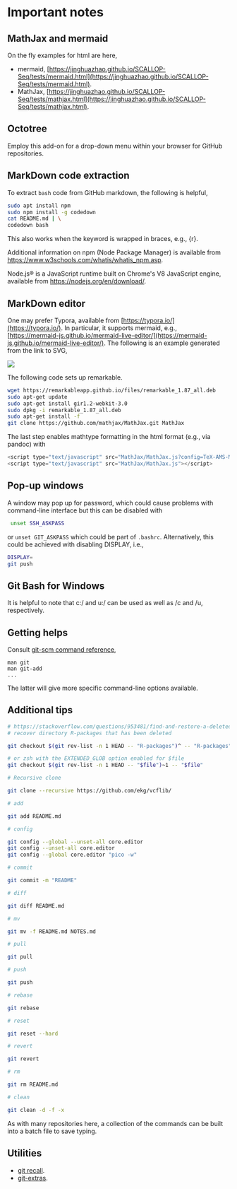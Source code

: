 # Important notes

## MathJax and mermaid

On the fly examples for html are here,

* mermaid, [https://jinghuazhao.github.io/SCALLOP-Seq/tests/mermaid.html](https://jinghuazhao.github.io/SCALLOP-Seq/tests/mermaid.html).
* MathJax, [https://jinghuazhao.github.io/SCALLOP-Seq/tests/mathjax.html](https://jinghuazhao.github.io/SCALLOP-Seq/tests/mathjax.html).

## Octotree

Employ this add-on for a drop-down menu within your browser for GitHub repositories.

## MarkDown code extraction

To extract `bash` code from GitHub markdown, the following is helpful,

```bash
sudo apt install npm
sudo npm install -g codedown
cat README.md | \
codedown bash
```
This also works when the keyword is wrapped in braces, e.g., {r}.

Additional information on npm (Node Package Manager) is available from https://www.w3schools.com/whatis/whatis_npm.asp.

Node.js® is a JavaScript runtime built on Chrome's V8 JavaScript engine, available from https://nodejs.org/en/download/.

## MarkDown editor

One may prefer Typora, available from [https://typora.io/](https://typora.io/). In particular, it supports mermaid, e.g., [https://mermaid-js.github.io/mermaid-live-editor/](https://mermaid-js.github.io/mermaid-live-editor/). The following is an example generated from the link to SVG,

![](https://tinyurl.com/y6cmwvn6)

The following code sets up remarkable.
```bash
wget https://remarkableapp.github.io/files/remarkable_1.87_all.deb
sudo apt-get update
sudo apt-get install gir1.2-webkit-3.0
sudo dpkg -i remarkable_1.87_all.deb
sudo apt-get install -f
git clone https://github.com/mathjax/MathJax.git MathJax
```
The last step enables mathtype formatting in the html format (e.g., via pandoc) with
```js
<script type="text/javascript" src="MathJax/MathJax.js?config=TeX-AMS-MML_HTMLorMML"></script>
<script type="text/javascript" src="MathJax/MathJax.js"></script>
```

## Pop-up windows

A window may pop up for password, which could cause problems with command-line interface but this can be disabled with
```bash
 unset SSH_ASKPASS
```
or `unset GIT_ASKPASS` which could be part of `.bashrc`. Alternatively, this could be achieved with disabling DISPLAY, i.e.,
```bash
DISPLAY=
git push
```

## Git Bash for Windows

It is helpful to note that c:/ and u:/ can be used as well as /c and /u, respectively.

## Getting helps

Consult [git-scm command reference](https://git-scm.com/docs/),

```
man git
man git-add
...
```
The latter will give more specific command-line options available.

## Additional tips

```bash
# https://stackoverflow.com/questions/953481/find-and-restore-a-deleted-file-in-a-git-repository
# recover directory R-packages that has been deleted

git checkout $(git rev-list -n 1 HEAD -- "R-packages")^ -- "R-packages"

# or zsh with the EXTENDED_GLOB option enabled for $file
git checkout $(git rev-list -n 1 HEAD -- "$file")~1 -- "$file"

# Recursive clone

git clone --recursive https://github.com/ekg/vcflib/

# add

git add README.md

# config

git config --global --unset-all core.editor
git config --unset-all core.editor
git config --global core.editor "pico -w"

# commit

git commit -m "README"

# diff

git diff README.md

# mv

git mv -f README.md NOTES.md

# pull

git pull

# push

git push

# rebase

git rebase

# reset

git reset --hard

# revert

git revert

# rm

git rm README.md

# clean

git clean -d -f -x

```
As with many repositories here, a collection of the commands can be built into a batch file to save typing.

## Utilities

* [git recall](https://github.com/Fakerr/git-recall.git).
* [git-extras](https://github.com/tj/git-extras).

